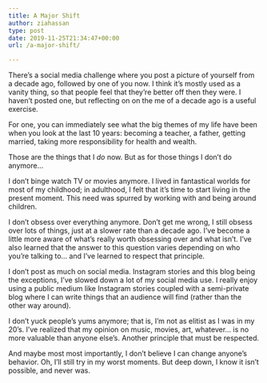 ```yaml
---
title: A Major Shift
author: ziahassan
type: post
date: 2019-11-25T21:34:47+00:00
url: /a-major-shift/

---
```

There’s a social media challenge where you post a picture of yourself from a decade ago, followed by one of you now. I think it’s mostly used as a vanity thing, so that people feel that they’re better off then they were. I haven’t posted one, but reflecting on on the me of a decade ago is a useful exercise.

For one, you can immediately see what the big themes of my life have been when you look at the last 10 years: becoming a teacher, a father, getting married, taking more responsibility for health and wealth.

Those are the things that I _do_ now. But as for those things I don’t do anymore&#8230;

I don’t binge watch TV or movies anymore. I lived in fantastical worlds for most of my childhood; in adulthood, I felt that it’s time to start living in the present moment. This need was spurred by working with and being around children.

I don’t obsess over everything anymore. Don’t get me wrong, I still obsess over lots of things, just at a slower rate than a decade ago. I’ve become a little more aware of what’s really worth obsessing over and what isn’t. I’ve also learned that the answer to this question varies depending on who you’re talking to… and I’ve learned to respect that principle.

I don’t post as much on social media. Instagram stories and this blog being the exceptions, I’ve slowed down a lot of my social media use. I really enjoy using a public medium like Instagram stories coupled with a semi-private blog where I can write things that an audience will find (rather than the other way around).

I don’t yuck people’s yums anymore; that is, I’m not as elitist as I was in my 20’s. I’ve realized that my opinion on music, movies, art, whatever… is no more valuable than anyone else’s. Another principle that must be respected.

And maybe most most importantly, I don’t believe I can change anyone’s behavior. Oh, I’ll still try in my worst moments. But deep down, I know it isn’t possible, and never was.